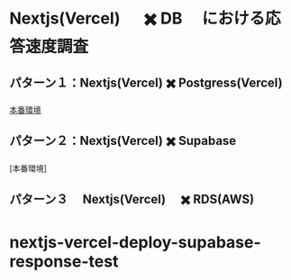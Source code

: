 # Nextjs(Vercel) 　 ✖️ DB 　における応答速度調査

## パターン１：Nextjs(Vercel) ✖️ Postgress(Vercel)

[本番環境](https://nextjs-versle-deploy-db-response-speed-test.vercel.app/)

## パターン２：Nextjs(Vercel) ✖️ Supabase

[本番環境]

## パターン３　 Nextjs(Vercel)　 ✖️ RDS(AWS)
# nextjs-vercel-deploy-supabase-response-test

